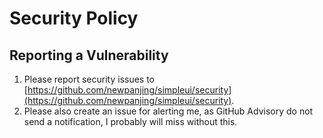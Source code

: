 # Security Policy

## Reporting a Vulnerability

1. Please report security issues to [https://github.com/newpanjing/simpleui/security](https://github.com/newpanjing/simpleui/security).
2. Please also create an issue for alerting me, as GitHub Advisory do not send a notification, I probably will miss without this.
